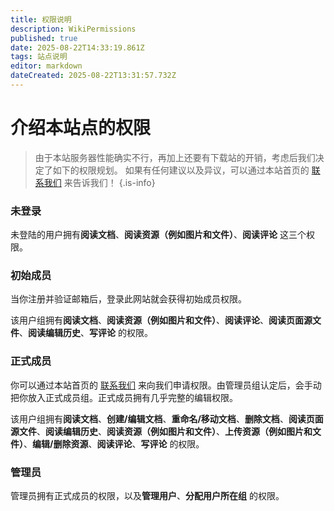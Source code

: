 ```yaml
---
title: 权限说明
description: WikiPermissions
published: true
date: 2025-08-22T14:33:19.861Z
tags: 站点说明
editor: markdown
dateCreated: 2025-08-22T13:31:57.732Z
---
```


# 介绍本站点的权限
> 由于本站服务器性能确实不行，再加上还要有下载站的开销，考虑后我们决定了如下的权限规划。
如果有任何建议以及异议，可以通过本站首页的 [联系我们](/home) 来告诉我们！
{.is-info}

### 未登录
未登陆的用户拥有**阅读文档**、**阅读资源（例如图片和文件）**、**阅读评论** 这三个权限。

### 初始成员
当你注册并验证邮箱后，登录此网站就会获得初始成员权限。

该用户组拥有**阅读文档**、**阅读资源（例如图片和文件）**、**阅读评论**、**阅读页面源文件**、**阅读编辑历史**、**写评论** 的权限。

### 正式成员
你可以通过本站首页的 [联系我们](/home) 来向我们申请权限。由管理员组认定后，会手动把你放入正式成员组。正式成员拥有几乎完整的编辑权限。

该用户组拥有**阅读文档**、**创建/编辑文档**、**重命名/移动文档**、**删除文档**、**阅读页面源文件**、**阅读编辑历史**、**阅读资源（例如图片和文件）**、**上传资源（例如图片和文件）**、**编辑/删除资源**、**阅读评论**、**写评论** 的权限。

### 管理员
管理员拥有正式成员的权限，以及**管理用户**、**分配用户所在组** 的权限。